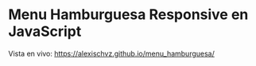 # Menu Hamburguesa Responsive en JavaScript

Vista en vivo: https://alexischvz.github.io/menu_hamburguesa/

